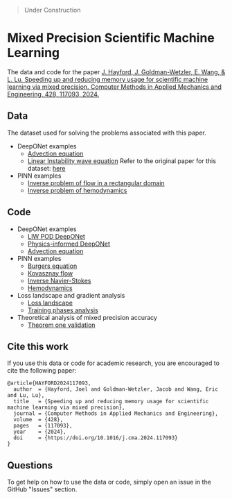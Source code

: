 > Under Construction

# Mixed Precision Scientific Machine Learning

The data and code for the paper [J. Hayford, J. Goldman-Wetzler, E. Wang, & L. Lu. Speeding up and reducing memory usage for scientific machine learning via mixed precision. Computer Methods in Applied Mechanics and Engineering,
428,
117093,
2024.](https://www.sciencedirect.com/science/article/pii/S0045782524003499)

## Data
The dataset used for solving the problems associated with this paper.

- DeepONet examples
    - [Advection equation](Dataset/DeepONEt/Advection_equation_dataset)
    - [Linear Instability wave equation](Dataset/DeepONEt/Linear_Instability_Wave_dataset.md)
    Refer to the original paper for this dataset:  [here](https://www.sciencedirect.com/science/article/pii/S0021999122008567)
- PINN examples
    - [Inverse problem of flow in a rectangular domain](Dataset/PINNs/Inverse_problem_of_flow_in_a_rectangular_domain)
    - [Inverse problem of hemodynamics](Dataset/PINNs/Inverse_problem_of_hemodynamics/hemodynamics.md)

## Code

- DeepONet examples
    - [LIW POD DeepONet](DeepOnet/LIW_POD_DeepOnet)
    - [Physics-informed DeepONet](DeepOnet/PI-Diffusion-Reaction-Equation)
    - [Advection equation](DeepOnet/Advection-equation)
- PINN examples
    - [Burgers equation](pinns/dde_burgers_mixed.ipynb)
    - [Kovasznay flow](pinns/Kovasznay_Flow)
    - [Inverse Navier-Stokes](pinns/Navier_Stokes_Inverse)
    - [Hemodynamics](pinns/Hemodynamics)
- Loss landscape and gradient analysis    
    - [Loss landscape](loss-landscape/)
    - [Training phases analysis](training-phases-plots/)
- Theoretical analysis of mixed precision accuracy
    - [Theorem one validation](analysis-of-accuracy/)

## Cite this work

If you use this data or code for academic research, you are encouraged to cite the following paper:

```
@article{HAYFORD2024117093,
  author  = {Hayford, Joel and Goldman-Wetzler, Jacob and Wang, Eric and Lu, Lu},
  title   = {Speeding up and reducing memory usage for scientific machine learning via mixed precision},
  journal = {Computer Methods in Applied Mechanics and Engineering},
  volume  = {428},
  pages   = {117093},
  year    = {2024},
  doi     = {https://doi.org/10.1016/j.cma.2024.117093}
}
```

## Questions

To get help on how to use the data or code, simply open an issue in the GitHub "Issues" section.
